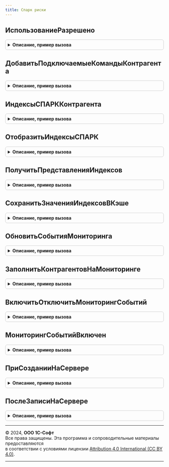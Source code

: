 ```yaml
---
title: Спарк риски
---
```



## ИспользованиеРазрешено
<details style="margin: 1em 0; padding: 0.5em; border: 1px solid #ccc; border-radius: 6px;">

<summary style="font-weight: bold; cursor: pointer;">Описание, пример вызова</summary>

```bsl

// Определяет возможность использования сервиса в соответствии с текущим
// режимом работы и правами пользователя.
//
// Параметры:
//	ДополнительныеПрава - Строка - дополнительные права для проверки,
//		заполненные через ";".
//		Возможные значения: "ПостановкаНаМониторинг;", "ЗапросСправки;".
//
// Возвращаемое значение:
//	Булево - признак разрешенности использования. Истина - использование разрешено,
//		Ложь - в противном случае.
//
Функция ИспользованиеРазрешено(ДополнительныеПрава = Неопределено) Экспорт
```

Пример вызова
```bsl
Результат = СПАРКРиски.ИспользованиеРазрешено(ДополнительныеПрава);
```
</details>

## ДобавитьПодключаемыеКомандыКонтрагента
<details style="margin: 1em 0; padding: 0.5em; border: 1px solid #ccc; border-radius: 6px;">

<summary style="font-weight: bold; cursor: pointer;">Описание, пример вызова</summary>

```bsl

// Добавляет подключаемые команды в подменю.
//
// Параметры:
//  Форма - ФормаКлиентскогоПриложения - форма, на которую добавляются команды;
//  Источник - ДанныеФормыСтруктура - объект контрагент на форме карточки контрагента;
//           - ТаблицаФормы - список контрагентов в форме списка;
//  ЭлементПодменю - ГруппаФормы - подменю, в которое необходимо добавить команды.
//  ДополнительныеПараметры - Структура - дополнительные параметры заполнения подменю команд.
//    *КонтрагентСсылка - ОпределяемыйТип.КонтрагентБИП - ссылка на элемент справочника контрагентов,
//                        для которого выполняется команда. Необходимо использовать в том случае,
//                        если реквизит Ссылка в параметре Источник не соответствует контрагенту.
//
Процедура ДобавитьПодключаемыеКомандыКонтрагента( Экспорт
```

Пример вызова
```bsl
СПАРКРиски.ДобавитьПодключаемыеКомандыКонтрагента();
```
</details>

## ИндексыСПАРККонтрагента
<details style="margin: 1em 0; padding: 0.5em; border: 1px solid #ccc; border-radius: 6px;">

<summary style="font-weight: bold; cursor: pointer;">Описание, пример вызова</summary>

```bsl

// Возвращает информацию о контрагенте (индексы и прочая информация).
// В случае, если информации нет в кэше, то инициируется фоновое задание.
// Если передан ИНН, то информация получается напрямую из веб-сервиса без фонового задания.
//
// Параметры:
//  Контрагент - ОпределяемыйТип.КонтрагентБИП, Строка - Контрагент или ИНН контрагента;
//  ВидКонтрагента - ПеречислениеСсылка.ВидыКонтрагентовСПАРКРиски - вид проверки данных контрагента;
//  ПризнакЗагрузкиДанных - Булево - если ИСТИНА, то в случае, если данных нет или они просрочены, то запустить фоновое
//    задание загрузки данных.
//
// Возвращаемое значение:
//  см. СПАРКРискиКлиентСервер.НовыйДанныеИндексов
//
Функция ИндексыСПАРККонтрагента(Контрагент, ВидКонтрагента, ПризнакЗагрузкиДанных = Ложь) Экспорт
```

Пример вызова
```bsl
Результат = СПАРКРиски.ИндексыСПАРККонтрагента(Контрагент, ВидКонтрагента, ПризнакЗагрузкиДанных);
```
</details>

## ОтобразитьИндексыСПАРК
<details style="margin: 1em 0; padding: 0.5em; border: 1px solid #ccc; border-radius: 6px;">

<summary style="font-weight: bold; cursor: pointer;">Описание, пример вызова</summary>

```bsl

// Выводит информацию об индексах СПАРК Риски в элемент управления.
// В случае, если информации нет в кэше, то инициируется фоновое задание.
// Если передан ИНН, то информация получается напрямую из веб-сервиса без фонового задания.
//
// Параметры:
//  РезультатИндексыКонтрагента - Структура, Неопределено - результата выполнения функции ИндексыСПАРККонтрагента
//    (ключи описаны в СПАРКРискиКлиентСервер.НовыйДанныеИндексов()), или Неопределено, если необходимо вызвать эту
//    функцию;
//  КонтрагентОбъект - ОпределяемыйТип.КонтрагентБИПОбъект, Неопределено - заполняется в том случае, если форма
//    это форма элемента справочника, а не форма документа.
//  Контрагент - ОпределяемыйТип.КонтрагентБИП, Строка - Контрагент или ИНН контрагента;
//  ВидКонтрагента - ПеречислениеСсылка.ВидыКонтрагентовСПАРКРиски - вид проверки данных контрагента;
//  Форма - ФормаКлиентскогоПриложения - форма, в которой необходимо вывести информацию об индексах СПАРК Риски.
//    В этой форме должен присутствовать реквизит "ИндексыСПАРКРиски" произвольного типа и (если заполнение будет
//    осуществляться стандартным библиотечным способом), то элементы с именами:
//      ДекорацияИндексыСПАРКРиски - декорация текст;
//      КартинкаОжиданиеЗагрузкиИндексовСПАРКРиски - декорация картинка;
//  ПараметрыОтображения - Структура - прочие параметры. Возможные ключи:
//    * ВариантОтображения - см. СПАРКРискиКлиентСервер.ОтобразитьИндексыСПАРК
//  ПризнакЗагрузкиДанных - Булево - если ИСТИНА, то в случае, если данных нет или они просрочены, то запустить фоновое
//    задание загрузки данных.
//
Процедура ОтобразитьИндексыСПАРК( Экспорт
```

Пример вызова
```bsl
СПАРКРиски.ОтобразитьИндексыСПАРК();
```
</details>

## ПолучитьПредставленияИндексов
<details style="margin: 1em 0; padding: 0.5em; border: 1px solid #ccc; border-radius: 6px;">

<summary style="font-weight: bold; cursor: pointer;">Описание, пример вызова</summary>

```bsl

// Возвращает информацию об индексах СПАРК Риски в виде структуры форматированных строк.
// В случае, если информации нет в кэше, то инициируется фоновое задание.
// Если передан ИНН, то информация получается напрямую из веб-сервиса без фонового задания.
//
// Параметры:
//  РезультатИндексыКонтрагента - Структура, Неопределено - результата выполнения функции ИндексыСПАРККонтрагента
//    (ключи описаны в СПАРКРискиКлиентСервер.НовыйДанныеИндексов()), или Неопределено, если необходимо вызвать эту
//    функцию;
//  Контрагент - ОпределяемыйТип.КонтрагентБИП, Строка - Контрагент или ИНН контрагента;
//  ВидКонтрагента - ПеречислениеСсылка.ВидыКонтрагентовСПАРКРиски - вид проверки данных контрагента;
//  Форма - ФормаКлиентскогоПриложения - форма, в которой необходимо вывести информацию об индексах СПАРК Риски.
//  ПризнакЗагрузкиДанных - Булево - если ИСТИНА, то в случае, если данных нет или они просрочены, то запустить фоновое
//    задание загрузки данных.
//
// Возвращаемое значение:
//  см. СПАРКРискиКлиентСервер.НовыйПредставленияИндексов
//
Функция ПолучитьПредставленияИндексов( Экспорт
```

Пример вызова
```bsl
Результат = СПАРКРиски.ПолучитьПредставленияИндексов();
```
</details>

## СохранитьЗначенияИндексовВКэше
<details style="margin: 1em 0; padding: 0.5em; border: 1px solid #ccc; border-radius: 6px;">

<summary style="font-weight: bold; cursor: pointer;">Описание, пример вызова</summary>

```bsl

// Записывает данные в кэш индексов СПАРК Риски.
//
// Параметры:
//  Данные - Структура - данные, необходимые для заполнения записи регистра сведений "ИндексыСПАРКРиски".
//
Процедура СохранитьЗначенияИндексовВКэше(Данные) Экспорт
```

Пример вызова
```bsl
СПАРКРиски.СохранитьЗначенияИндексовВКэше(Данные) 
```
</details>

## ОбновитьСобытияМониторинга
<details style="margin: 1em 0; padding: 0.5em; border: 1px solid #ccc; border-radius: 6px;">

<summary style="font-weight: bold; cursor: pointer;">Описание, пример вызова</summary>

```bsl

// Загружает события мониторинга из сервиса 1СПАРК Риски:
//	- все события, если последняя загрузка событий выполнялась
//	  не в текущий день;
//	- события по контрагентам, поставленным на мониторинг, события
//	  по которым еще не загружались в информационную базу.
//
// Возвращаемое значение:
//	- ПеречислениеСсылка.ВидыОшибокСПАРКРиски - вид ошибки,
//		возникшей при загрузке событий из сервиса 1СПАРК Риски.
//		При успешном выполнении возвращается пустая ссылка.
//
Функция ОбновитьСобытияМониторинга() Экспорт
```

Пример вызова
```bsl
Результат = СПАРКРиски.ОбновитьСобытияМониторинга() 
```
</details>

## ЗаполнитьКонтрагентовНаМониторинге
<details style="margin: 1em 0; padding: 0.5em; border: 1px solid #ccc; border-radius: 6px;">

<summary style="font-weight: bold; cursor: pointer;">Описание, пример вызова</summary>

```bsl

// Заполняет контрагентов на мониторинге в соответствии.
// См. СПАРКРискиПереопределяемый.КонтрагентыДляМониторинга().
//
Процедура ЗаполнитьКонтрагентовНаМониторинге() Экспорт
```

Пример вызова
```bsl
СПАРКРиски.ЗаполнитьКонтрагентовНаМониторинге() 
```
</details>

## ВключитьОтключитьМониторингСобытий
<details style="margin: 1em 0; padding: 0.5em; border: 1px solid #ccc; border-radius: 6px;">

<summary style="font-weight: bold; cursor: pointer;">Описание, пример вызова</summary>

```bsl

// Включает или отключает мониторинг контрагентов.
//
// Параметры:
//  Контрагенты - Массив из ОпределяемыйТип.КонтрагентБИП - контрагенты для добавления или удаления.
//  Включить - Булево - Истина - включить мониторинг, Ложь - в противном случае;
//  Вручную - Булево - установить признак ручной постановки на мониторинг.
//
Процедура ВключитьОтключитьМониторингСобытий(Контрагенты, Включить, Вручную = Ложь) Экспорт
```

Пример вызова
```bsl
СПАРКРиски.ВключитьОтключитьМониторингСобытий(Контрагенты, Включить, Вручную);
```
</details>

## МониторингСобытийВключен
<details style="margin: 1em 0; padding: 0.5em; border: 1px solid #ccc; border-radius: 6px;">

<summary style="font-weight: bold; cursor: pointer;">Описание, пример вызова</summary>

```bsl

// Возвращает признак постановки контрагента на мониторинг.
//
// Параметры:
//	Контрагент - ОпределяемыйТип.КонтрагентБИП - проверяемый контрагент;
//	Вручную    - Булево - проверить признак ручной или автоматической постановки.
//		Если не передан, тогда не учитывается.
//
// Возвращаемое значение:
//	Булево - Истина - мониторинг включен, Ложь - в противном случае.
//
Функция МониторингСобытийВключен(Контрагент, Вручную = Неопределено) Экспорт
```

Пример вызова
```bsl
Результат = СПАРКРиски.МониторингСобытийВключен(Контрагент, Вручную);
```
</details>

## ПриСозданииНаСервере
<details style="margin: 1em 0; padding: 0.5em; border: 1px solid #ccc; border-radius: 6px;">

<summary style="font-weight: bold; cursor: pointer;">Описание, пример вызова</summary>

```bsl

// Вызывается из форм, в которые встроен показ индексов 1СПАРК Риски.
//
// Параметры:
//  Форма                - ФормаКлиентскогоПриложения - форма, в которой инициировано событие;
//  КонтрагентОбъект     - Объект, Неопределено - заполняется в том случае, если форма - это форма
//                         элемента справочника, а не форма документа.
//  Контрагент           - ОпределяемыйТип.КонтрагентБИП, Строка - Контрагент или ИНН контрагента;
//  ВидКонтрагента       - ПеречислениеСсылка.ВидыКонтрагентовСПАРКРиски - вид проверки данных контрагента;
//  ПараметрыОтображения - Структура - прочие параметры. Возможные ключи:
//    * ВариантОтображения - Строка - см. описание в СПАРКРиски.ОтобразитьИндексыСПАРК.
//
Процедура ПриСозданииНаСервере(Форма, КонтрагентОбъект, Контрагент, ВидКонтрагента, ПараметрыОтображения) Экспорт
```

Пример вызова
```bsl
СПАРКРиски.ПриСозданииНаСервере(Форма, КонтрагентОбъект, Контрагент, ВидКонтрагента, ПараметрыОтображения) 
```
</details>

## ПослеЗаписиНаСервере
<details style="margin: 1em 0; padding: 0.5em; border: 1px solid #ccc; border-radius: 6px;">

<summary style="font-weight: bold; cursor: pointer;">Описание, пример вызова</summary>

```bsl

// Вызывается из форм объектов, в которые встроен показ индексов 1СПАРК Риски.
// Сценарий использования такой: при создании нового объекта и ввода ИНН, инициируется получение индексов СПАРК Риски.
//  НО! Так как ссылки еще нет, то полученные данные не сохраняются в кэше и при повторном открытии этой же формы,
//  данные получаются заново. В этой процедуре реализована запись полученных индексов в кэш.
//
// Параметры:
//  Форма           - ФормаКлиентскогоПриложения - форма, в которой инициировано событие;
//  ТекущийОбъект   - Объект - Записываемый объект;
//  ПараметрыЗаписи - Структура - Параметры записи объекта. Ключи:
//    * ВключитьМониторингСобытий1СПАРКРиски - Булево - добавить контрагента
//        в список контрагентов на мониторинге 1СПАРК Риски.
//        Истина - добавить, Ложь - не добавлять;
//    * КонтрагентСсылка - ссылка на контрагента. Необходимо заполнять в том случае,
//        если ТекущийОбъект.Ссылка не указывает на Контрагента, информацию о котором необходимо сохранить в кэше.
//
Процедура ПослеЗаписиНаСервере(Форма, ТекущийОбъект, ПараметрыЗаписи) Экспорт
```

Пример вызова
```bsl
СПАРКРиски.ПослеЗаписиНаСервере(Форма, ТекущийОбъект, ПараметрыЗаписи) 
```
</details>

---

© 2024, **ООО 1С-Софт**  
Все права защищены. Эта программа и сопроводительные материалы предоставляются  
в соответствии с условиями лицензии [Attribution 4.0 International (CC BY 4.0)](https://creativecommons.org/licenses/by/4.0/legalcode).

---
